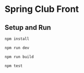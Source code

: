 # Spring Club Front

## Setup and Run

``` bash
npm install

npm run dev

npm run build

npm test
```
